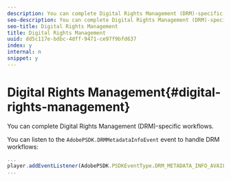 ```yaml
---
description: You can complete Digital Rights Management (DRM)-specific workflows.
seo-description: You can complete Digital Rights Management (DRM)-specific workflows.
seo-title: Digital Rights Management
title: Digital Rights Management
uuid: dd5c117e-bdbc-4dff-9471-ce97f9bfd637
index: y
internal: n
snippet: y
---
```


# Digital Rights Management{#digital-rights-management}

You can complete Digital Rights Management (DRM)-specific workflows.

You can listen to the `AdobePSDK.DRMMetadataInfoEvent` event to handle DRM workflows: 

```js
... 
player.addEventListener(AdobePSDK.PSDKEventType.DRM_METADATA_INFO_AVAILABLE, onDRMMetadataInfoAvailable); 
...
```

